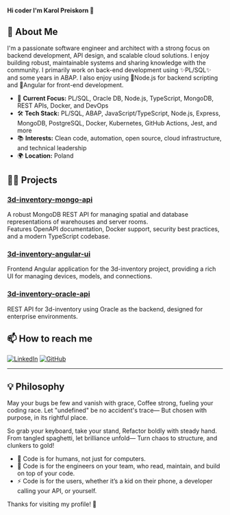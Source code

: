 #### Hi coder I'm Karol Preiskorn 👋

## 🚀 About Me

I'm a passionate software engineer and architect with a strong focus on backend development, API design, and scalable cloud solutions. I enjoy building robust, maintainable systems and sharing knowledge with the community.
I primarily work on back-end development using ✨PL/SQL✨ and some years in ABAP. I also enjoy using 🔭Node.js for backend scripting and 🔭Angular for front-end development.

- 🏢 **Current Focus:** PL/SQL, Oracle DB, Node.js, TypeScript, MongoDB, REST APIs, Docker, and DevOps
- 🛠️ **Tech Stack:** PL/SQL, ABAP, JavaScript/TypeScript, Node.js, Express, MongoDB, PostgreSQL, Docker, Kubernetes, GitHub Actions, Jest, and more
- 📚 **Interests:** Clean code, automation, open source, cloud infrastructure, and technical leadership
- 🌍 **Location:** Poland


## 🧑‍💻 Projects

### [3d-inventory-mongo-api](https://github.com/karol-preiskorn/3d-inventory-mongo-api)
A robust MongoDB REST API for managing spatial and database representations of warehouses and server rooms.  
Features OpenAPI documentation, Docker support, security best practices, and a modern TypeScript codebase.

### [3d-inventory-angular-ui](https://github.com/karol-preiskorn/3d-inventory-angular-ui)
Frontend Angular application for the 3d-inventory project, providing a rich UI for managing devices, models, and connections.

### [3d-inventory-oracle-api](https://github.com/karol-preiskorn/3d-inventory-oracle-api)
REST API for 3d-inventory using Oracle as the backend, designed for enterprise environments.

## 📫 How to reach me
 
[![LinkedIn](https://img.shields.io/badge/LinkedIn-Connect-blue?logo=linkedin)](https://www.linkedin.com/in/karol-preiskorn/)
[![GitHub](https://img.shields.io/github/followers/karol-preiskorn?label=GitHub&style=social)](https://github.com/karol-preiskorn)

---

## 💡 Philosophy

  May your bugs be few and vanish with grace,
  Coffee strong, fueling your coding race.
  Let "undefined" be no accident's trace—
  But chosen with purpose, in its rightful place.
  
  So grab your keyboard, take your stand,
  Refactor boldly with steady hand.
  From tangled spaghetti, let brilliance unfold—
  Turn chaos to structure, and clunkers to gold!

- 🤔 Code is for humans, not just for computers.
- 👯 Code is for the engineers on your team, who read, maintain, and build on top of your code.
- ⚡ Code is for the users, whether it’s a kid on their phone, a developer calling your API, or yourself.

Thanks for visiting my profile! 🚀
